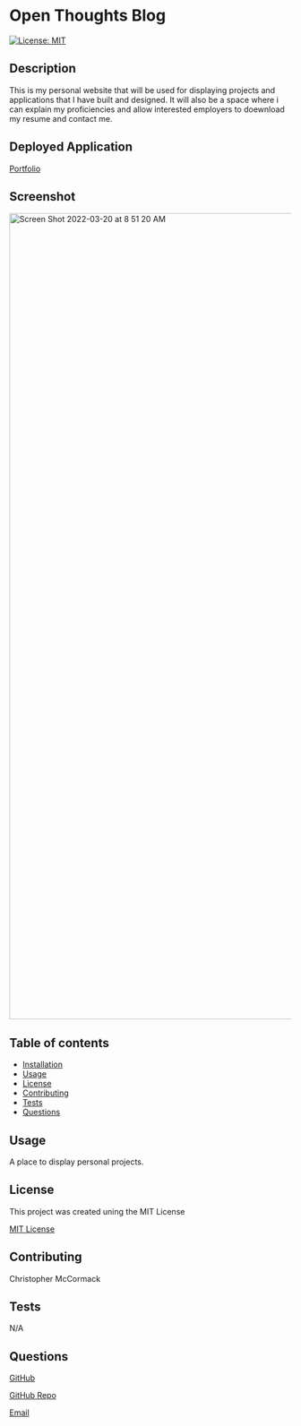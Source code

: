 
# Open Thoughts Blog
[![License: MIT](https://img.shields.io/badge/License-MIT-yellow.svg)](https://opensource.org/licenses/MIT)

  ## Description
  This is my personal website that will be used for displaying projects and applications that I have built and designed. It will also be a space where i can explain my proficiencies and allow interested employers to doewnload my resume and contact me. 

  ## Deployed Application
  [Portfolio](https://cmccormack92.github.io/c.mccormack/)
  
  ## Screenshot
  <img width="1440" alt="Screen Shot 2022-03-20 at 8 51 20 AM" src="https://user-images.githubusercontent.com/86354138/159163189-29b8bd47-f9c8-41f8-9da3-ea30b6c2cbc9.png">

  ## Table of contents

  * [Installation](#installation)
  * [Usage](#usage)
  * [License](#license)
  * [Contributing](#contributing)
  * [Tests](#tests)
  * [Questions](#questions)


  ## Usage
  A place to display personal projects.
  
  ## License
  This project was created uning the MIT License
 

  [MIT License](https://choosealicense.com/licenses/mit/)


  ## Contributing
  Christopher McCormack

  ## Tests
  N/A

  ## Questions

  [GitHub](https://github.com/CmcCormack92)
  
  [GitHub Repo](https://github.com/CmcCormack92/c.mccormack-react-portfolio)

  [Email](mailto:chrismack135@gmail.com)
